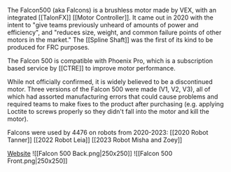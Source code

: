 The Falcon500 (aka Falcons) is a brushless motor made by VEX, with an integrated [[TalonFX]] [[Motor Controller]]. It came out in 2020 with the intent to "give teams previously unheard of amounts of power and efficiency", and "reduces size, weight, and common failure points of other motors in the market." The [[Spline Shaft]] was the first of its kind to be produced for FRC purposes.

The Falcon 500 is compatible with Phoenix Pro, which is a subscription based service by [[CTRE]] to improve motor performance.

While not officially confirmed, it is widely believed to be a discontinued motor. Three versions of the Falcon 500 were made (V1, V2, V3), all of which had assorted manufacturing errors that could cause problems and required teams to make fixes to the product after purchasing (e.g. applying Loctite to screws properly so they didn't fall into the motor and kill the motor). 

Falcons were used by 4476 on robots from 2020-2023: [[2020 Robot Tanner]] [[2022 Robot Leia]] [[2023 Robot Misha and Zoey]]

[Website](https://www.vexrobotics.com/217-6515.html)
![[Falcon 500 Back.png|250x250]]
![[Falcon 500 Front.png|250x250]]
